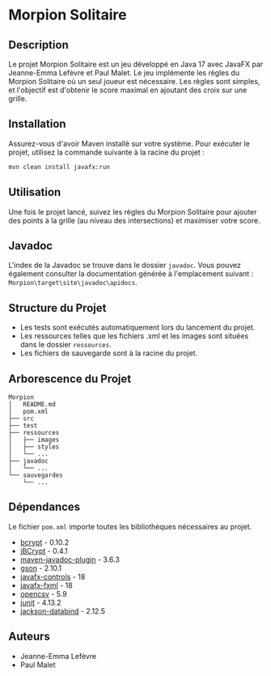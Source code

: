 # Morpion Solitaire

## Description
Le projet Morpion Solitaire est un jeu développé en Java 17 avec JavaFX  par Jeanne-Emma Lefèvre et Paul Malet. Le jeu implémente les règles du Morpion Solitaire où un seul joueur est nécessaire. Les règles sont simples, et l'objectif est d'obtenir le score maximal en ajoutant des croix sur une grille.

## Installation
Assurez-vous d'avoir Maven installé sur votre système. Pour exécuter le projet, utilisez la commande suivante à la racine du projet :

```bash
mvn clean install javafx:run
```

## Utilisation
Une fois le projet lancé, suivez les règles du Morpion Solitaire pour ajouter des points à la grille (au niveau des intersections) et maximiser votre score.

## Javadoc
L'index de la Javadoc se trouve dans le dossier `javadoc`. Vous pouvez également consulter la documentation générée à l'emplacement suivant : `Morpion\target\site\javadoc\apidocs`.

## Structure du Projet
- Les tests sont exécutés automatiquement lors du lancement du projet.
- Les ressources telles que les fichiers .xml et les images sont situées dans le dossier `ressources`.
- Les fichiers de sauvegarde sont à la racine du projet.

## Arborescence du Projet
```
Morpion
│   README.md
│   pom.xml   
├── src
├── test
├── ressources
│   ├── images
│   ├── styles
│   └── ...
├── javadoc
│   └── ...
└── sauvegardes
    └── ...
```

## Dépendances
Le fichier `pom.xml` importe toutes les bibliothèques nécessaires au projet.

- [bcrypt](https://mvnrepository.com/artifact/at.favre.lib/bcrypt) - 0.10.2
- [jBCrypt](https://mvnrepository.com/artifact/de.svenkubiak/jBCrypt) - 0.4.1
- [maven-javadoc-plugin](https://mvnrepository.com/artifact/org.apache.maven.plugins/maven-javadoc-plugin) - 3.6.3
- [gson](https://mvnrepository.com/artifact/com.google.code.gson/gson) - 2.10.1
- [javafx-controls](https://mvnrepository.com/artifact/org.openjfx/javafx-controls) - 18
- [javafx-fxml](https://mvnrepository.com/artifact/org.openjfx/javafx-fxml) - 18
- [opencsv](https://mvnrepository.com/artifact/com.opencsv/opencsv) - 5.9
- [junit](https://mvnrepository.com/artifact/junit/junit) - 4.13.2
- [jackson-databind](https://mvnrepository.com/artifact/com.fasterxml.jackson.core/jackson-databind) - 2.12.5

## Auteurs
- Jeanne-Emma Lefèvre
- Paul Malet